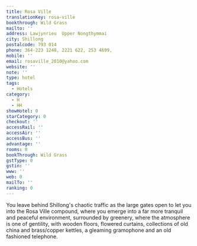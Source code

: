 ```yaml
---
title: Rosa Ville
translationKey: rosa-ville
bookthrough: Wild Grass
mailto: ''
address: Lawjynrieu  Upper Nongthymmai
city: Shillong
postalcode: 793 014
phone: 364-223 1248, 2221 622, 253 4699,
mobile: ''
email: rosaville_2010@yahoo.com
website: ''
note: ''
type: hotel
tags:
  - Hotels
category:
  - H
  - HH
showHotel: 0
starCategory: 0
checkout: ''
accessRail: ''
accessAir: ''
accessBus: ''
advantage: ''
rooms: 0
bookThrough: Wild Grass
gstType: 0
gstin: ''
www: ''
web: 0
mailTo: ''
ranking: 0
---
```













You leave behind Shillong's chaotic traffic as the large gates open to let you into the Rosa Ville compound, where you emerge into a far more tranquil and peaceful environment, surrounded by greenery, where the atmosphere is one of gentility, with wooden floors, flowered curtains, collections of old china and brass/copper kettles, a gleaming gramophone and an old fashioned telephone. 